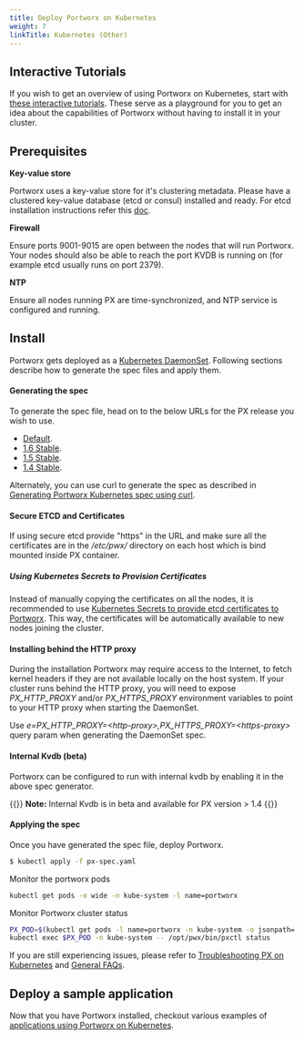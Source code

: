 ```yaml
---
title: Deploy Portworx on Kubernetes
weight: 7
linkTitle: Kubernetes (Other)
---
```


## Interactive Tutorials

If you wish to get an overview of using Portworx on Kubernetes, start with [these interactive tutorials](/install-with-other/kubernetes/px-k8s-interactive). These serve as a playground for you to get an idea about the capabilities of Portworx without having to install it in your cluster.

## Prerequisites

**Key-value store**

Portworx uses a key-value store for it's clustering metadata. Please have a clustered key-value database (etcd or consul) installed and ready. For etcd installation instructions refer this [doc](/portworx-install-with-kubernetes/operate-and-maintain-on-kubernetes/etcd).

**Firewall**

Ensure ports 9001-9015 are open between the nodes that will run Portworx. Your nodes should also be able to reach the port KVDB is running on (for example etcd usually runs on port 2379).

**NTP**

Ensure all nodes running PX are time-synchronized, and NTP service is configured and running.

## Install

Portworx gets deployed as a [Kubernetes DaemonSet](https://kubernetes.io/docs/concepts/workloads/controllers/daemonset/). Following sections describe how to generate the spec files and apply them.

#### Generating the spec

To generate the spec file, head on to the below URLs for the PX release you wish to use.

* [Default](https://install.portworx.com).
* [1.6 Stable](https://install.portworx.com/1.6/).
* [1.5 Stable](https://install.portworx.com/1.5/).
* [1.4 Stable](https://install.portworx.com/1.4/).

Alternately, you can use curl to generate the spec as described in [Generating Portworx Kubernetes spec using curl](/install-with-other/kubernetes/px-k8-spec-curl).

#### Secure ETCD and Certificates
If using secure etcd provide "https" in the URL and make sure all the certificates are in the _/etc/pwx/_ directory on each host which is bind mounted inside PX container.

##### Using Kubernetes Secrets to Provision Certificates
Instead of manually copying the certificates on all the nodes, it is recommended to use [Kubernetes Secrets to provide etcd certificates to Portworx](/install-with-other/kubernetes/etcd-certs-using-secrets). This way, the certificates will be automatically available to new nodes joining the cluster.

#### Installing behind the HTTP proxy

During the installation Portworx may require access to the Internet, to fetch kernel headers if they are not available locally on the host system.  If your cluster runs behind the HTTP proxy, you will need to expose _PX\_HTTP\_PROXY_ and/or _PX\_HTTPS\_PROXY_ environment variables to point to your HTTP proxy when starting the DaemonSet.

Use _e=PX\_HTTP\_PROXY=\<http-proxy>,PX\_HTTPS\_PROXY=\<https-proxy>_ query param when generating the DaemonSet spec.

#### Internal Kvdb (beta)

Portworx can be configured to run with internal kvdb by enabling it in the above spec generator.

{{<info>}}
**Note:** Internal Kvdb is in beta and available for PX version > 1.4
{{</info>}}

#### Applying the spec

Once you have generated the spec file, deploy Portworx.

```bash
$ kubectl apply -f px-spec.yaml
```

Monitor the portworx pods

```bash
kubectl get pods -o wide -n kube-system -l name=portworx
```

Monitor Portworx cluster status

```bash
PX_POD=$(kubectl get pods -l name=portworx -n kube-system -o jsonpath='{.items[0].metadata.name}')
kubectl exec $PX_POD -n kube-system -- /opt/pwx/bin/pxctl status
```

If you are still experiencing issues, please refer to [Troubleshooting PX on Kubernetes](/portworx-install-with-kubernetes/operate-and-maintain-on-kubernetes/troubleshooting/troubleshoot-and-get-support) and [General FAQs](https://docs.portworx.com/knowledgebase/faqs.html).

## Deploy a sample application

Now that you have Portworx installed, checkout various examples of [applications using Portworx on Kubernetes](/install-with-other/kubernetes/k8s-px-app-samples).
